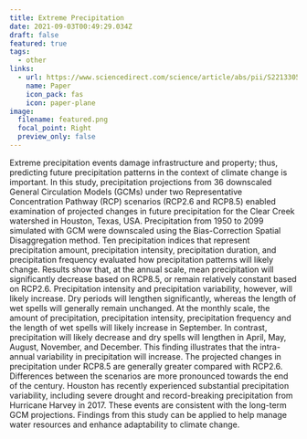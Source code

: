 ```yaml
---
title: Extreme Precipitation
date: 2021-09-03T00:49:29.034Z
draft: false
featured: true
tags:
  - other
links:
  - url: https://www.sciencedirect.com/science/article/abs/pii/S2213305419300049
    name: Paper
    icon_pack: fas
    icon: paper-plane
image:
  filename: featured.png
  focal_point: Right
  preview_only: false
---
```

Extreme precipitation events damage infrastructure and property; thus, predicting future precipitation patterns in the context of climate change is important. In this study, precipitation projections from 36 downscaled General Circulation Models (GCMs) under two Representative Concentration Pathway (RCP) scenarios (RCP2.6 and RCP8.5) enabled examination of projected changes in future precipitation for the Clear Creek watershed in Houston, Texas, USA. Precipitation from 1950 to 2099 simulated with GCM were downscaled using the Bias-Correction Spatial Disaggregation method. Ten precipitation indices that represent precipitation amount, precipitation intensity, precipitation duration, and precipitation frequency evaluated how precipitation patterns will likely change. Results show that, at the annual scale, mean precipitation will significantly decrease based on RCP8.5, or remain relatively constant based on RCP2.6. Precipitation intensity and precipitation variability, however, will likely increase. Dry periods will lengthen significantly, whereas the length of wet spells will generally remain unchanged. At the monthly scale, the amount of precipitation, precipitation intensity, precipitation frequency and the length of wet spells will likely increase in September. In contrast, precipitation will likely decrease and dry spells will lengthen in April, May, August, November, and December. This finding illustrates that the intra-annual variability in precipitation will increase. The projected changes in precipitation under RCP8.5 are generally greater compared with RCP2.6. Differences between the scenarios are more pronounced towards the end of the century. Houston has recently experienced substantial precipitation variability, including severe drought and record-breaking precipitation from Hurricane Harvey in 2017. These events are consistent with the long-term GCM projections. Findings from this study can be applied to help manage water resources and enhance adaptability to climate change.